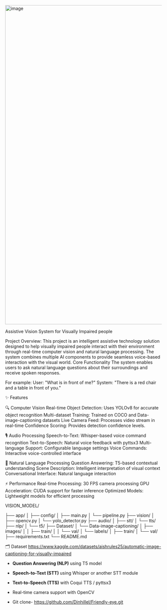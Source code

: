 <img width="1024" height="1024" alt="image" src="https://github.com/user-attachments/assets/31e441c4-a7f5-43f4-8228-af222c4c6169" />

Assistive Vision System for Visually Impaired people

Project Overview:
This project is an intelligent assistive technology solution designed to help visually impaired people interact with their environment through real-time computer vision and natural language processing. The system combines multiple AI components to provide seamless voice-based interaction with the visual world. Core Functionality The system enables users to ask natural language questions about their surroundings and receive spoken responses. 

For example:
User: "What is in front of me?" System: "There is a red chair and a table in front of you."

✨ Features

🔍 Computer Vision Real-time Object Detection: Uses YOLOv8 for accurate object recognition Multi-dataset Training: Trained on COCO and Data-image-captioning datasets Live Camera Feed: Processes video stream in real-time Confidence Scoring: Provides detection confidence levels.

🎙️ Audio Processing Speech-to-Text: Whisper-based voice command recognition Text-to-Speech: Natural voice feedback with pyttsx3 Multi-language Support: Configurable language settings Voice Commands: Interactive voice-controlled interface

🧠 Natural Language Processing Question Answering: T5-based contextual understanding Scene Description: Intelligent interpretation of visual context Conversational Interface: Natural language interaction

⚡ Performance
Real-time Processing: 30 FPS camera processing GPU Acceleration: CUDA support for faster inference Optimized Models: Lightweight models for efficient processing



VISION_MODEL/

├── app/
│ ├── config/
│ ├── main.py
│ └── pipeline.py
├── vision/
│ ├── opencv.py
│ └── yolo_detector.py
├── audio/
│ ├── stt/
│ └── tts/
├── nlp/
│ └── t5/
├── Dataset/
│ └── Data-image-captioning/
│ ├── images/
│ │ ├── train/
│ │ └── val/
│ └── labels/
│ ├── train/
│ └── val/
├── requirements.txt
└── README.md

🗂️ Dataset
https://www.kaggle.com/datasets/aishrules25/automatic-image-captioning-for-visually-impaired
-  **Question Answering (NLP)** using T5 model
-  **Speech-to-Text (STT)** using Whisper or another STT module
-  **Text-to-Speech (TTS)** with Coqui TTS / pyttsx3
-  Real-time camera support with OpenCV

-  Git clone- https://github.com/Dinhillel/Friendly-eye.git


